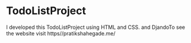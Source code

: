 # TodoListProject
I developed this TodoListProject using HTML and CSS. and DjandoTo see the website visit https//pratikshahegade.me/
